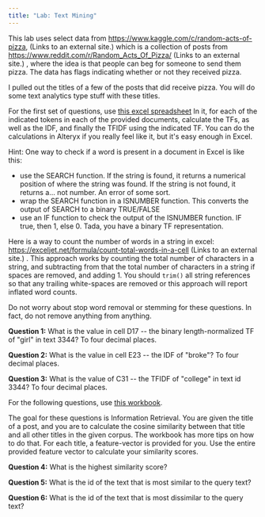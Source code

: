 ```yaml
---
title: "Lab: Text Mining"
---
```


This lab uses select data from https://www.kaggle.com/c/random-acts-of-pizza, 
 (Links to an external site.)
which is a collection of posts from https://www.reddit.com/r/Random_Acts_Of_Pizza/
 (Links to an external site.)
 , where the idea is that people can beg for someone to send them pizza. The data has flags indicating whether or not they received pizza.

I pulled out the titles of a few of the posts that did receive pizza. You will do some text analytics type stuff with these titles.




For the first set of questions, use [this excel spreadsheet](https://canvas.colorado.edu/courses/21394/files/2446645/download?wrap=1) In it, for each of the indicated tokens in each of the provided documents, calculate the TFs, as well as the IDF, and finally the TFIDF using the indicated TF. You can do the calculations in Alteryx if you really feel like it, but it's easy enough in Excel.

Hint: One way to check if a word is present in a document in Excel is like this:
* use the SEARCH function. If the string is found, it returns a numerical position of where the string was found. If the string is not found, it returns a... not number. An error of some sort.
* wrap the SEARCH function in a ISNUMBER function. This converts the output of SEARCH to a binary TRUE/FALSE
* use an IF function to check the output of the ISNUMBER function. IF true, then 1, else 0. Tada, you have a binary TF representation.

Here is a way to count the number of words in a string in excel: https://exceljet.net/formula/count-total-words-in-a-cell
 (Links to an external site.)
. This approach works by counting the total number of characters in a string, and subtracting from that the total number of characters in a string if spaces are removed, and adding 1. You should `trim()` all string references so that any trailing white-spaces are removed or this approach will report inflated word counts.

Do not worry about stop word removal or stemming for these questions. In fact, do not remove anything from anything.




**Question 1:**
What is the value in cell D17 -- the binary length-normalized TF of "girl" in text 3344? To four decimal places.
 

**Question 2:**
What is the value in cell E23 -- the IDF of "broke"? To four decimal places.
 
**Question 3:**
What is the value of C31 -- the TFIDF of "college" in text id 3344? To four decimal places.
 

For the following questions, use [this workbook](https://canvas.colorado.edu/courses/21394/files/2225101/download?download_frd=1).

The goal for these questions is Information Retrieval. You are given the title of a post, and you are to calculate the cosine similarity between that title and all other titles in the given corpus. The workbook has more tips on how to do that.
For each title, a feature-vector is provided for you. Use the entire provided feature vector to calculate your similarity scores.
 
**Question 4:**
What is the highest similarity score?
 
**Question 5:**
What is the id of the text that is most similar to the query text?
 
**Question 6:**
What is the id of the text that is most dissimilar to the query text?